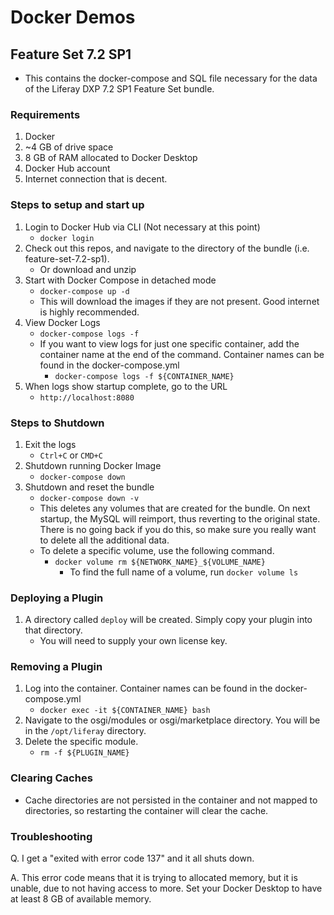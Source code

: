 # Docker Demos

## Feature Set 7.2 SP1
- This contains the docker-compose and SQL file necessary for the data of the Liferay DXP 7.2 SP1 Feature Set bundle.

### Requirements
1. Docker
2. ~4 GB of drive space
3. 8 GB of RAM allocated to Docker Desktop
4. Docker Hub account
5. Internet connection that is decent.

### Steps to setup and start up
1. Login to Docker Hub via CLI (Not necessary at this point)
	- `docker login`
2. Check out this repos, and navigate to the directory of the bundle (i.e. feature-set-7.2-sp1).
	- Or download and unzip
3. Start with Docker Compose in detached mode
	- `docker-compose up -d`
	- This will download the images if they are not present. Good internet is highly recommended.
4. View Docker Logs
	- `docker-compose logs -f`
	- If you want to view logs for just one specific container, add the container name at the end of the command. Container names can be found in the docker-compose.yml
		- `docker-compose logs -f ${CONTAINER_NAME}`
5. When logs show startup complete, go to the URL
	- `http://localhost:8080`
	
### Steps to Shutdown
1. Exit the logs
	- `Ctrl+C` or `CMD+C`
2. Shutdown running Docker Image
	- `docker-compose down`
3. Shutdown and reset the bundle
	- `docker-compose down -v`
	- This deletes any volumes that are created for the bundle. On next startup, the MySQL will reimport, thus reverting to the original state. There is no going back if you do this, so make sure you really want to delete all the additional data.
	- To delete a specific volume, use the following command.
		- `docker volume rm ${NETWORK_NAME}_${VOLUME_NAME}`
			- To find the full name of a volume, run `docker volume ls`
	
### Deploying a Plugin
1. A directory called `deploy` will be created. Simply copy your plugin into that directory.
	- You will need to supply your own license key.
	
### Removing a Plugin
1. Log into the container. Container names can be found in the docker-compose.yml
	- `docker exec -it ${CONTAINER_NAME} bash`
2. Navigate to the osgi/modules or osgi/marketplace directory. You will be in the `/opt/liferay` directory.
3. Delete the specific module.
	- `rm -f ${PLUGIN_NAME}`
	
### Clearing Caches
- Cache directories are not persisted in the container and not mapped to directories, so restarting the container will clear the cache.
	
### Troubleshooting
Q. I get a "exited with error code 137" and it all shuts down.

A. This error code means that it is trying to allocated memory, but it is unable, due to not having access to more. Set your Docker Desktop to have at least 8 GB of available memory. 